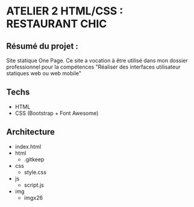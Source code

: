 # ATELIER 2 HTML/CSS : RESTAURANT CHIC

## Résumé du projet :

Site statique One Page.
Ce site a vocation à être utilisé dans mon dossier professionnel pour 
la compétences "Réaliser des interfaces utilisateur statiques web ou web mobile"

## Techs

- HTML
- CSS (Bootstrap + Font Awesome)

## Architecture

- index.html
- html
    - .gitkeep
- css
    - style.css
- js
    - script.js
- img
    - imgx26